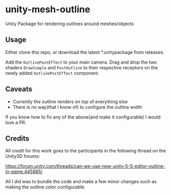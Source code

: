 # unity-mesh-outline
Unity Package for rendering outlines around meshes/objects

## Usage

Either clone this repo, or download the latest \*.unitypackage from releases.

Add the `OutlinePostEffect` to your main camera. Drag and drop the two shaders `DrawSimple` and `PostOutline` to their respective receptors on the newly added `OutlinePostEffect` component.

## Caveats

* Currently the outline renders on top of everything else
* There is no way(that I know of) to configure the outline width

If you know how to fix any of the above(and make it configurable) I would love a PR.

## Credits

All credit for this work goes to the participants in the following thread on the Unity3D forums:

https://forum.unity.com/threads/can-we-use-new-unity-5-5-editor-outline-in-game.445885/

All I did was to bundle the code and make a few minor changes such as making the outline color configurable.
